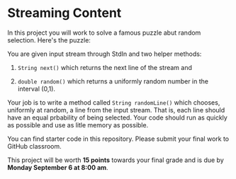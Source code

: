 # Streaming Content #

In this project you will work to solve a famous puzzle abut random selection. Here's
the puzzle:

You are given input stream through StdIn and two helper methods:

1. `String next()` which returns the next line of the stream and

2. `double random()` which returns a uniformly random number in the interval (0,1).

Your job is to write a method called `String randomLine()` which chooses, uniformly 
at random, a line from the input stream. That is, each line should have an equal 
prbability of being selected. Your code should run as quickly as possible and use as
litle memory as possible.

You can find starter code in this repository. Please submit your final work to
GitHub classroom.

This project will be worth **15 points** towards your final grade and is due by
**Monday September 6 at 8:00 am**.


